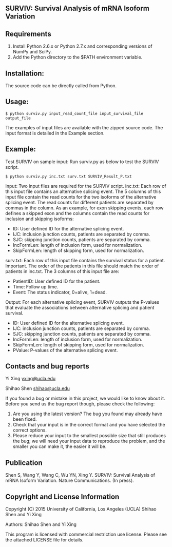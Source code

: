 ## SURVIV: Survival Analysis of mRNA Isoform Variation

Requirements
------------
1. Install Python 2.6.x or Python 2.7.x and corresponding versions of NumPy and
SciPy.
2. Add the Python directory to the $PATH environment variable.

Installation:
------------
The source code can be directly called from Python.

Usage:
--------------------------------

    $ python surviv.py input_read_count_file input_survival_file output_file
    
The examples of input files are available with the zipped source code. The input format is detailed in the Example section.

Example:
--------------------------------
Test SURVIV on sample input:
Run surviv.py as below to test the SURVIV script.

    $ python surviv.py inc.txt surv.txt SURVIV_Result_P.txt

Input: Two input files are required for the SURVIV script. inc.txt: Each row of
this input file contains an alternative splicing event. The 5 columns of this
input file contain the read counts for the two isoforms of the alternative
splicing event. The read counts for different patients are separated by commas
in the column. As an example, for exon skipping events, each row defines a
skipped exon and the columns contain the read counts for inclusion and skipping
isoforms:
- ID: User defined ID for the alternative splicing event.
- IJC: inclusion junction counts, patients are separated by comma.
- SJC: skipping junction counts, patients are separated by comma.
- IncFormLen: length of inclusion form, used for normalization.
- SkipFormLen: length of skipping form, used for normalization.

surv.txt: Each row of this input file contains the survival status for a
patient. Important. The order of the patients in this file should match the
order of patients in inc.txt. The 3 columns of this input file are:
- PatientID: User defined ID for the patient.
- Time: Follow up time.
- Event: The status indicator, 0=alive, 1=dead.

Output: For each alternative splicing event, SURVIV outputs the P-values that
evaluate the associations between alternative splicing and patient survival.
- ID: User defined ID for the alternative splicing event.
- IJC: inclusion junction counts, patients are separated by comma.
- SJC: skipping junction counts, patients are separated by comma.
- IncFormLen: length of inclusion form, used for normalization.
- SkipFormLen: length of skipping form, used for normalization.
- PValue: P-values of the alternative splicing event.


Contacts and bug reports
------------------------
Yi Xing
yxing@ucla.edu

Shihao Shen
shihao@ucla.edu

If you found a bug or mistake in this project, we would like to know about it.
Before you send us the bug report though, please check the following:

1. Are you using the latest version? The bug you found may already have been
   fixed.
2. Check that your input is in the correct format and you have selected the
   correct options.
3. Please reduce your input to the smallest possible size that still produces
   the bug; we will need your input data to reproduce the problem, and the
   smaller you can make it, the easier it will be.

Publication
------------
Shen S, Wang Y, Wang C, Wu YN, Xing Y. SURVIV: Survival Analysis of mRNA Isoform Variation.
Nature Communications. (In press).

Copyright and License Information
---------------------------------
Copyright (C) 2015 University of California, Los Angeles (UCLA)
Shihao Shen and Yi Xing

Authors: Shihao Shen and Yi Xing

This program is licensed with commercial restriction use license. Please see the attached LICENSE file for details.

